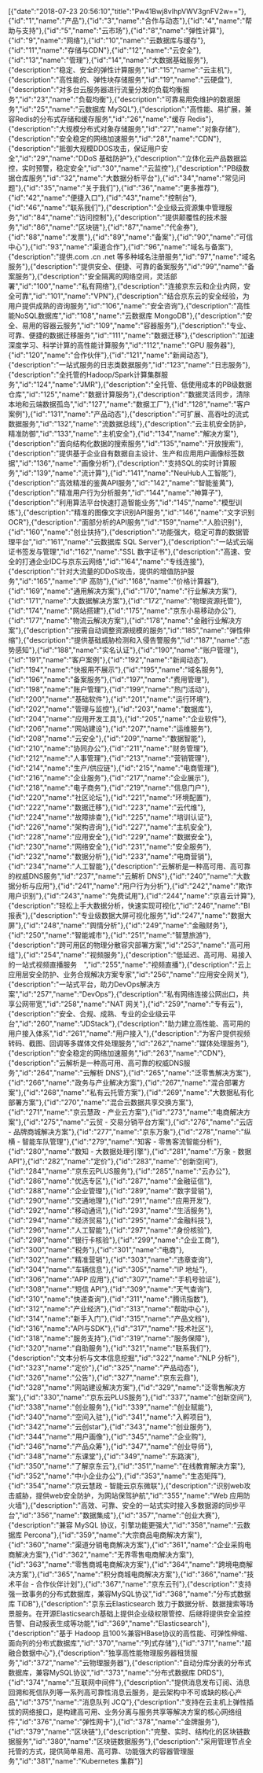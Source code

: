 [{"date":"2018-07-23 20:56:10","title":"Pw41Bwj8vIhpVWV3gnFV2w=="},{"id":"1","name":"产品"},{"id":"3","name":"合作与动态"},{"id":"4","name":"帮助与支持"},{"id":"5","name":"云市场"},{"id":"8","name":"弹性计算"},{"id":"9","name":"网络"},{"id":"10","name":"云数据库与缓存"},{"id":"11","name":"存储与CDN"},{"id":"12","name":"云安全"},{"id":"13","name":"管理"},{"id":"14","name":"大数据基础服务"},{"description":"稳定、安全的弹性计算服务","id":"15","name":"云主机"},{"description":"高性能的、弹性块存储服务","id":"19","name":"云硬盘"},{"description":"对多台云服务器进行流量分发的负载均衡服务","id":"23","name":"负载均衡"},{"description":"可靠易用免维护的数据服务","id":"25","name":"云数据库 MySQL"},{"description":"高性能、易扩展，兼容Redis的分布式存储和缓存服务","id":"26","name":"缓存 Redis"},{"description":"大规模分布式对象存储服务","id":"27","name":"对象存储"},{"description":"安全稳定的网络加速服务","id":"28","name":"CDN"},{"description":"抵御大规模DDOS攻击，保证用户安全","id":"29","name":"DDoS 基础防护"},{"description":"立体化云产品数据监控，实时预警，稳定安全","id":"30","name":"云监控"},{"description":"PB级数据仓库服务","id":"32","name":"大数据分析平台"},{"id":"34","name":"常见问题"},{"id":"35","name":"关于我们"},{"id":"36","name":"更多推荐"},{"id":"42","name":"便捷入口"},{"id":"43","name":"控制台"},{"id":"46","name":"联系我们"},{"description":"企业级云资源集中管理服务","id":"84","name":"访问控制"},{"description":"提供颠覆性的技术服务","id":"86","name":"区块链"},{"id":"87","name":"代金券"},{"id":"88","name":"发票"},{"id":"89","name":"备案"},{"id":"90","name":"可信中心"},{"id":"93","name":"渠道合作"},{"id":"96","name":"域名与备案"},{"description":"提供.com .cn .net 等多种域名注册服务","id":"97","name":"域名服务"},{"description":"提供安全、便捷、可靠的备案服务","id":"99","name":"备案服务"},{"description":"安全隔离的网络空间，灵活部署","id":"100","name":"私有网络"},{"description":"连接京东云和企业内网，安全可靠","id":"101","name":"VPN"},{"description":"结合京东云的安全经验，为用户提供成熟的咨询服务","id":"106","name":"安全咨询"},{"description":"高性能NoSQL数据库","id":"108","name":"云数据库 MongoDB"},{"description":"安全、易用的容器云服务","id":"109","name":"容器服务"},{"description":"专业、可靠、便捷的数据迁移服务","id":"111","name":"数据迁移"},{"description":"加速深度学习、科学计算的高性能计算服务","id":"112","name":"GPU 服务器"},{"id":"120","name":"合作伙伴"},{"id":"121","name":"新闻动态"},{"description":"一站式服务的日志类数据服务","id":"123","name":"日志服务"},{"description":"全托管的Hadoop/Spark计算集群服务","id":"124","name":"JMR"},{"description":"全托管、低使用成本的PB级数据仓库","id":"125","name":"数据计算服务"},{"description":"数据灵活同步，清除本地和云端数据孤岛","id":"127","name":"数据工厂"},{"id":"128","name":"客户案例"},{"id":"131","name":"产品动态"},{"description":"可扩展、高吞吐的流式数据服务","id":"132","name":"流数据总线"},{"description":"云主机安全防护，精准防御","id":"133","name":"主机安全"},{"id":"134","name":"解决方案"},{"description":"面向结构化数据的搜索服务","id":"135","name":"开放搜索"},{"description":"提供基于企业自有数据自主设计、生产和应用用户画像标签数据","id":"136","name":"画像分析"},{"description":"支持SQL的实时计算服务","id":"139","name":"流计算"},{"id":"141","name":"NeuHub人工智能"},{"description":"高效精准的鉴黄API服务","id":"142","name":"智能鉴黄"},{"description":"精准用户行为分析服务","id":"144","name":"神算子"},{"description":"利用算法平台快速打造智能业务","id":"145","name":"模型训练"},{"description":"精准的图像文字识别API服务","id":"146","name":"文字识别 OCR"},{"description":"面部分析的API服务","id":"159","name":"人脸识别"},{"id":"160","name":"创业扶持"},{"description":"功能强大，稳定可靠的数据管理平台","id":"161","name":"云数据库 SQL Server"},{"description":"一站式云端证书签发与管理","id":"162","name":"SSL 数字证书"},{"description":"高速、安全的打通企业IDC与京东云网络","id":"164","name":"专线连接"},{"description":"针对大流量的DDoS攻击，提供的增值防护服务","id":"165","name":"IP 高防"},{"id":"168","name":"价格计算器"},{"id":"169","name":"通用解决方案"},{"id":"170","name":"行业解决方案"},{"id":"171","name":"大数据解决方案"},{"id":"172","name":"物理资源托管"},{"id":"174","name":"网站搭建"},{"id":"175","name":"京东小易移动办公"},{"id":"177","name":"物流云解决方案"},{"id":"178","name":"金融行业解决方案"},{"description":"按需自动调整资源规模的服务","id":"185","name":"弹性伸缩"},{"description":"提供基础威胁检测和入侵告警服务","id":"187","name":"态势感知"},{"id":"188","name":"实名认证"},{"id":"190","name":"账户管理"},{"id":"191","name":"客户案例"},{"id":"192","name":"新闻动态"},{"id":"194","name":"快报用不展示"},{"id":"195","name":"域名服务"},{"id":"196","name":"备案服务"},{"id":"197","name":"费用管理"},{"id":"198","name":"账户管理"},{"id":"199","name":"热门活动"},{"id":"200","name":"基础软件"},{"id":"201","name":"运行环境"},{"id":"202","name":"管理与监控"},{"id":"203","name":"数据库"},{"id":"204","name":"应用开发工具"},{"id":"205","name":"企业软件"},{"id":"206","name":"网站建设"},{"id":"207","name":"运维服务"},{"id":"208","name":"云安全"},{"id":"209","name":"数据智能"},{"id":"210","name":"协同办公"},{"id":"211","name":"财务管理"},{"id":"212","name":"人事管理"},{"id":"213","name":"营销管理"},{"id":"214","name":"生产/供应链"},{"id":"215","name":"电商管理"},{"id":"216","name":"企业服务"},{"id":"217","name":"企业展示"},{"id":"218","name":"电子商务"},{"id":"219","name":"信息门户"},{"id":"220","name":"社区论坛"},{"id":"221","name":"环境配置"},{"id":"222","name":"数据迁移"},{"id":"223","name":"云代维"},{"id":"224","name":"故障排查"},{"id":"225","name":"培训认证"},{"id":"226","name":"架构咨询"},{"id":"227","name":"主机安全"},{"id":"228","name":"应用安全"},{"id":"229","name":"数据安全"},{"id":"230","name":"网络安全"},{"id":"231","name":"安全服务"},{"id":"232","name":"数据分析"},{"id":"233","name":"电商营销"},{"id":"234","name":"人工智能"},{"description":"云解析是一种高可用、高可靠的权威DNS服务","id":"237","name":"云解析 DNS"},{"id":"240","name":"大数据分析与应用"},{"id":"241","name":"用户行为分析"},{"id":"242","name":"欺诈用户识别"},{"id":"243","name":"免费试用"},{"id":"244","name":"京喜云计算"},{"description":"轻松上手大数据分析，快速实现可视化","id":"246","name":"BI 报表"},{"description":"专业级数据大屏可视化服务","id":"247","name":"数据大屏"},{"id":"248","name":"舆情分析"},{"id":"249","name":"金融财务"},{"id":"250","name":"智能城市"},{"id":"251","name":"智慧旅游"},{"description":"跨可用区的物理分散容灾部署方案","id":"253","name":"高可用组"},{"id":"254","name":"视频服务"},{"description":"低延迟、高可用、易接入的一站式视频直播服务　","id":"255","name":"视频直播"},{"description":"云上应用层安全防护、业务合规解决方案专家","id":"256","name":"应用安全网关"},{"description":"一站式平台，助力DevOps解决方案","id":"257","name":"DevOps"},{"description":"私有网络连接公网出口，共享公网带宽","id":"258","name":"NAT 网关"},{"id":"259","name":"专有云"},{"description":"安全、合规、成熟、专业的企业级云平台","id":"260","name":"JDStack"},{"description":"助力建立高性能、高可用的用户接入体系","id":"261","name":"用户接入"},{"description":"为客户提供视频转码、截图、回调等多媒体文件处理服务","id":"262","name":"媒体处理服务"},{"description":"安全稳定的网络加速服务","id":"263","name":"CDN"},{"description":"云解析是一种高可用、高可靠的权威DNS服务","id":"264","name":"云解析 DNS"},{"id":"265","name":"泛零售解决方案"},{"id":"266","name":"政务与产业解决方案"},{"id":"267","name":"混合部署方案"},{"id":"268","name":"私有云托管方案"},{"id":"269","name":"大数据私有化部署方案"},{"id":"270","name":"混合云数据共享交换方案"},{"id":"271","name":"京云慧政 - 产业云方案"},{"id":"273","name":"电商解决方案"},{"id":"275","name":"云贸 - 交易分销平台方案"},{"id":"276","name":"云店 - 品牌商城解决方案"},{"id":"277","name":"京东万象"},{"id":"278","name":"纵横 - 智能车队管理"},{"id":"279","name":"知客 - 零售客流智能分析"},{"id":"280","name":"数知 - 大数据处理引擎"},{"id":"281","name":"万象 - 数据API"},{"id":"282","name":"定价"},{"id":"283","name":"创新空间"},{"id":"284","name":"京东云PLUS服务"},{"id":"285","name":"云办公"},{"id":"286","name":"优选专区"},{"id":"287","name":"金融征信"},{"id":"288","name":"企业管理"},{"id":"289","name":"数字营销"},{"id":"290","name":"交通地理"},{"id":"291","name":"应用开发"},{"id":"292","name":"移动通讯"},{"id":"293","name":"生活服务"},{"id":"294","name":"经济贸易"},{"id":"295","name":"金融科技"},{"id":"296","name":"人工智能"},{"id":"297","name":"身份核验"},{"id":"298","name":"银行卡核验"},{"id":"299","name":"企业工商"},{"id":"300","name":"税务"},{"id":"301","name":"电商"},{"id":"302","name":"精准营销"},{"id":"303","name":"违章查询"},{"id":"304","name":"车辆信息"},{"id":"305","name":"IP 地址"},{"id":"306","name":"APP 应用"},{"id":"307","name":"手机号验证"},{"id":"308","name":"短信 API"},{"id":"309","name":"天气查询"},{"id":"310","name":"快递查询"},{"id":"311","name":"腾讯指数"},{"id":"312","name":"产业经济"},{"id":"313","name":"帮助中心"},{"id":"314","name":"新手入门"},{"id":"315","name":"产品文档"},{"id":"316","name":"API与SDK"},{"id":"317","name":"技术社区"},{"id":"318","name":"服务支持"},{"id":"319","name":"服务保障"},{"id":"320","name":"自助服务"},{"id":"321","name":"联系我们"},{"description":"文本分析与文本信息挖掘","id":"322","name":"NLP 分析"},{"id":"323","name":"定价"},{"id":"325","name":"产品动态"},{"id":"326","name":"公告"},{"id":"327","name":"京东云鼎"},{"id":"328","name":"网站建设解决方案"},{"id":"329","name":"泛零售解决方案"},{"id":"330","name":"京东云PLUS服务"},{"id":"337","name":"创新空间"},{"id":"338","name":"创业服务"},{"id":"339","name":"创业赋能"},{"id":"340","name":"空间入驻"},{"id":"341","name":"入孵项目"},{"id":"342","name":"云创star"},{"id":"343","name":"创业服务"},{"id":"344","name":"用户画像"},{"id":"345","name":"企业购"},{"id":"346","name":"产品众筹"},{"id":"347","name":"创业导师"},{"id":"348","name":"东课堂"},{"id":"349","name":"东路演"},{"id":"350","name":"了解京东云"},{"id":"351","name":"在线教育解决方案"},{"id":"352","name":"中小企业办公"},{"id":"353","name":"生态矩阵"},{"id":"354","name":"京云慧政 - 智能云京东微联"},{"description":"识别web攻击威胁，提供web安全防护，为网站保驾护航","id":"355","name":"Web 应用防火墙"},{"description":"高效、可靠、安全的一站式实时接入多数据源的同步平台","id":"356","name":"数据集成"},{"id":"357","name":"创业大赛"},{"description":"兼容 MySQL 协议，引擎功能更强大","id":"358","name":"云数据库 Percona"},{"id":"359","name":"大宗商品电商解决方案"},{"id":"360","name":"渠道分销电商解决方案"},{"id":"361","name":"企业采购电商解决方案"},{"id":"362","name":"无界零售电商解决方案"},{"id":"363","name":"零售商城电商解决方案"},{"id":"364","name":"跨境电商解决方案"},{"id":"365","name":"积分商城电商解决方案"},{"id":"366","name":"技术平台 - 合作伙伴计划"},{"id":"367","name":"京东云刊"},{"description":"支持强一致事务的分布式数据库，兼容MySQL协议","id":"368","name":"分布式数据库 TiDB"},{"description":"京东云Elasticsearch 致力于数据分析、数据搜索等场景服务。在开源Elasticsearch基础上提供企业级权限管控、后继将提供安全监控告警、自动报表生成等功能","id":"369","name":"Elasticsearch"},{"description":"基于 Hadoop 且100%兼容HBase协议的高性能、可弹性伸缩、面向列的分布式数据库","id":"370","name":"列式存储"},{"id":"371","name":"超融合数据中心"},{"description":"独享高性能物理服务器租赁服务","id":"372","name":"云物理服务器"},{"description":"自动分库分表的分布式数据库，兼容MySQL协议","id":"373","name":"分布式数据库 DRDS"},{"id":"374","name":"互联网中间件"},{"description":"提供消息发布订阅、消息回溯和死信队列等一系列高可靠性消息云服务，是云架构中不可或缺的核心产品","id":"375","name":"消息队列 JCQ"},{"description":"支持在云主机上弹性插拔的网络接口，是构建高可用、业务分离与服务共享等解决方案的核心网络组件","id":"376","name":"弹性网卡"},{"id":"378","name":"金牌服务"},{"id":"379","name":"区块链"},{"description":"完整、实时、结构化的区块链数据服务","id":"380","name":"区块链数据服务"},{"description":"采用管理节点全托管的方式，提供简单易用、高可靠、功能强大的容器管理服务","id":"381","name":"Kubernetes 集群"}]